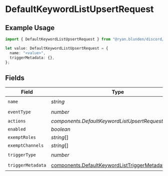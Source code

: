 # DefaultKeywordListUpsertRequest

## Example Usage

```typescript
import { DefaultKeywordListUpsertRequest } from "@ryan.blunden/discord/models/components";

let value: DefaultKeywordListUpsertRequest = {
  name: "<value>",
  triggerMetadata: {},
};
```

## Fields

| Field                                                                                                        | Type                                                                                                         | Required                                                                                                     | Description                                                                                                  |
| ------------------------------------------------------------------------------------------------------------ | ------------------------------------------------------------------------------------------------------------ | ------------------------------------------------------------------------------------------------------------ | ------------------------------------------------------------------------------------------------------------ |
| `name`                                                                                                       | *string*                                                                                                     | :heavy_check_mark:                                                                                           | N/A                                                                                                          |
| `eventType`                                                                                                  | *number*                                                                                                     | :heavy_check_mark:                                                                                           | N/A                                                                                                          |
| `actions`                                                                                                    | *components.DefaultKeywordListUpsertRequestActions*[]                                                        | :heavy_minus_sign:                                                                                           | N/A                                                                                                          |
| `enabled`                                                                                                    | *boolean*                                                                                                    | :heavy_minus_sign:                                                                                           | N/A                                                                                                          |
| `exemptRoles`                                                                                                | *string*[]                                                                                                   | :heavy_minus_sign:                                                                                           | N/A                                                                                                          |
| `exemptChannels`                                                                                             | *string*[]                                                                                                   | :heavy_minus_sign:                                                                                           | N/A                                                                                                          |
| `triggerType`                                                                                                | *number*                                                                                                     | :heavy_check_mark:                                                                                           | N/A                                                                                                          |
| `triggerMetadata`                                                                                            | [components.DefaultKeywordListTriggerMetadata](../../models/components/defaultkeywordlisttriggermetadata.md) | :heavy_check_mark:                                                                                           | N/A                                                                                                          |